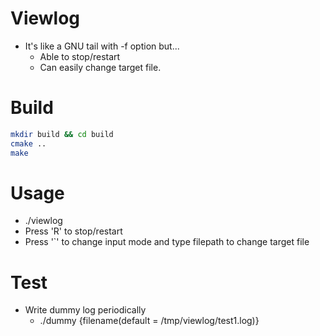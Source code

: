 # Viewlog
+ It's like a GNU tail with -f option but...
  + Able to stop/restart 
  + Can easily change target file.

# Build
```sh
mkdir build && cd build
cmake ..
make
```
# Usage
+ ./viewlog
+ Press 'R' to stop/restart
+ Press '`' to change input mode and type filepath to change target file

# Test
+ Write dummy log periodically
  + ./dummy {filename(default = /tmp/viewlog/test1.log)}